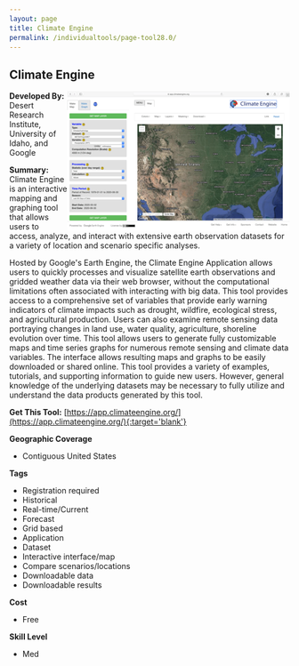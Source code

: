 ```yaml
---
layout: page
title: Climate Engine
permalink: /individualtools/page-tool28.0/
---
```

## Climate Engine

<img src="/images/scaled_250_400/TOOLID_28.0_ScreenCapture-1.png" style="max-height:250px;max-width:400;" align="right"/>

**Developed By:** Desert Research Institute, University of Idaho, and Google

**Summary:** Climate Engine is an interactive mapping and graphing tool that allows users to access, analyze, and interact with extensive earth observation datasets for a variety of location and scenario specific analyses. 

Hosted by Google's Earth Engine, the Climate Engine Application allows users to quickly processes and visualize satellite earth observations and gridded weather data via their web browser, without the computational limitations often associated with interacting with big data. This tool provides access to a comprehensive set of variables that provide early warning indicators of climate impacts such as drought, wildfire, ecological stress, and agricultural production. Users can also examine remote sensing data portraying changes in land use, water quality, agriculture, shoreline evolution over time. This tool allows users to generate fully customizable maps and time series graphs for numerous remote sensing and climate data variables. The interface allows resulting maps and graphs to be easily downloaded or shared online. This tool provides a variety of examples, tutorials, and supporting information to guide new users. However, general knowledge of the underlying datasets may be necessary to fully utilize and understand the data products generated by this tool.



**Get This Tool:** [https://app.climateengine.org/](https://app.climateengine.org/){:target='blank'}

**Geographic Coverage**

* Contiguous United States

**Tags**

*  Registration required
*  Historical
*  Real-time/Current
*  Forecast
*  Grid based
*  Application
*  Dataset
*  Interactive interface/map
*  Compare scenarios/locations
*  Downloadable data
*  Downloadable results

**Cost**

* Free

**Skill Level**

* Med
